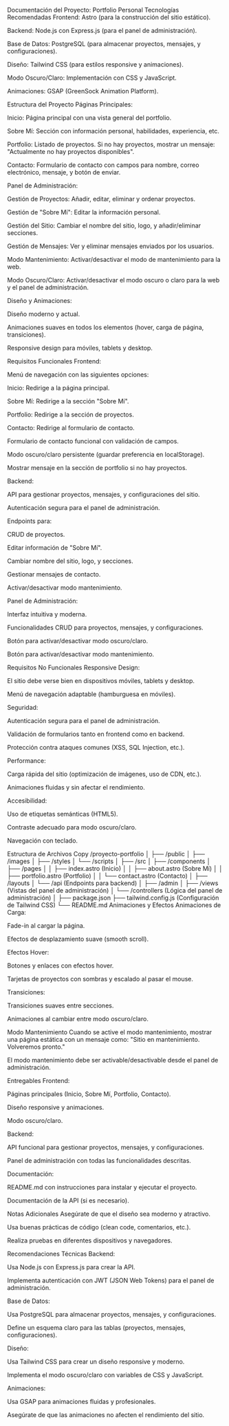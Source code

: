 Documentación del Proyecto: Portfolio Personal
Tecnologías Recomendadas
Frontend: Astro (para la construcción del sitio estático).

Backend: Node.js con Express.js (para el panel de administración).

Base de Datos: PostgreSQL (para almacenar proyectos, mensajes, y configuraciones).

Diseño: Tailwind CSS (para estilos responsive y animaciones).

Modo Oscuro/Claro: Implementación con CSS y JavaScript.

Animaciones: GSAP (GreenSock Animation Platform).

Estructura del Proyecto
Páginas Principales:

Inicio: Página principal con una vista general del portfolio.

Sobre Mí: Sección con información personal, habilidades, experiencia, etc.

Portfolio: Listado de proyectos. Si no hay proyectos, mostrar un mensaje: "Actualmente no hay proyectos disponibles".

Contacto: Formulario de contacto con campos para nombre, correo electrónico, mensaje, y botón de enviar.

Panel de Administración:

Gestión de Proyectos: Añadir, editar, eliminar y ordenar proyectos.

Gestión de "Sobre Mí": Editar la información personal.

Gestión del Sitio: Cambiar el nombre del sitio, logo, y añadir/eliminar secciones.

Gestión de Mensajes: Ver y eliminar mensajes enviados por los usuarios.

Modo Mantenimiento: Activar/desactivar el modo de mantenimiento para la web.

Modo Oscuro/Claro: Activar/desactivar el modo oscuro o claro para la web y el panel de administración.

Diseño y Animaciones:

Diseño moderno y actual.

Animaciones suaves en todos los elementos (hover, carga de página, transiciones).

Responsive design para móviles, tablets y desktop.

Requisitos Funcionales
Frontend:

Menú de navegación con las siguientes opciones:

Inicio: Redirige a la página principal.

Sobre Mí: Redirige a la sección "Sobre Mí".

Portfolio: Redirige a la sección de proyectos.

Contacto: Redirige al formulario de contacto.

Formulario de contacto funcional con validación de campos.

Modo oscuro/claro persistente (guardar preferencia en localStorage).

Mostrar mensaje en la sección de portfolio si no hay proyectos.

Backend:

API para gestionar proyectos, mensajes, y configuraciones del sitio.

Autenticación segura para el panel de administración.

Endpoints para:

CRUD de proyectos.

Editar información de "Sobre Mí".

Cambiar nombre del sitio, logo, y secciones.

Gestionar mensajes de contacto.

Activar/desactivar modo mantenimiento.

Panel de Administración:

Interfaz intuitiva y moderna.

Funcionalidades CRUD para proyectos, mensajes, y configuraciones.

Botón para activar/desactivar modo oscuro/claro.

Botón para activar/desactivar modo mantenimiento.

Requisitos No Funcionales
Responsive Design:

El sitio debe verse bien en dispositivos móviles, tablets y desktop.

Menú de navegación adaptable (hamburguesa en móviles).

Seguridad:

Autenticación segura para el panel de administración.

Validación de formularios tanto en frontend como en backend.

Protección contra ataques comunes (XSS, SQL Injection, etc.).

Performance:

Carga rápida del sitio (optimización de imágenes, uso de CDN, etc.).

Animaciones fluidas y sin afectar el rendimiento.

Accesibilidad:

Uso de etiquetas semánticas (HTML5).

Contraste adecuado para modo oscuro/claro.

Navegación con teclado.

Estructura de Archivos
Copy
/proyecto-portfolio
│
├── /public
│   ├── /images
│   ├── /styles
│   └── /scripts
│
├── /src
│   ├── /components
│   ├── /pages
│   │   ├── index.astro (Inicio)
│   │   ├── about.astro (Sobre Mí)
│   │   ├── portfolio.astro (Portfolio)
│   │   └── contact.astro (Contacto)
│   ├── /layouts
│   └── /api (Endpoints para backend)
│
├── /admin
│   ├── /views (Vistas del panel de administración)
│   └── /controllers (Lógica del panel de administración)
│
├── package.json
├── tailwind.config.js (Configuración de Tailwind CSS)
└── README.md
Animaciones y Efectos
Animaciones de Carga:

Fade-in al cargar la página.

Efectos de desplazamiento suave (smooth scroll).

Efectos Hover:

Botones y enlaces con efectos hover.

Tarjetas de proyectos con sombras y escalado al pasar el mouse.

Transiciones:

Transiciones suaves entre secciones.

Animaciones al cambiar entre modo oscuro/claro.

Modo Mantenimiento
Cuando se active el modo mantenimiento, mostrar una página estática con un mensaje como: "Sitio en mantenimiento. Volveremos pronto."

El modo mantenimiento debe ser activable/desactivable desde el panel de administración.

Entregables
Frontend:

Páginas principales (Inicio, Sobre Mí, Portfolio, Contacto).

Diseño responsive y animaciones.

Modo oscuro/claro.

Backend:

API funcional para gestionar proyectos, mensajes, y configuraciones.

Panel de administración con todas las funcionalidades descritas.

Documentación:

README.md con instrucciones para instalar y ejecutar el proyecto.

Documentación de la API (si es necesario).

Notas Adicionales
Asegúrate de que el diseño sea moderno y atractivo.

Usa buenas prácticas de código (clean code, comentarios, etc.).

Realiza pruebas en diferentes dispositivos y navegadores.

Recomendaciones Técnicas
Backend:

Usa Node.js con Express.js para crear la API.

Implementa autenticación con JWT (JSON Web Tokens) para el panel de administración.

Base de Datos:

Usa PostgreSQL para almacenar proyectos, mensajes, y configuraciones.

Define un esquema claro para las tablas (proyectos, mensajes, configuraciones).

Diseño:

Usa Tailwind CSS para crear un diseño responsive y moderno.

Implementa el modo oscuro/claro con variables de CSS y JavaScript.

Animaciones:

Usa GSAP para animaciones fluidas y profesionales.

Asegúrate de que las animaciones no afecten el rendimiento del sitio.